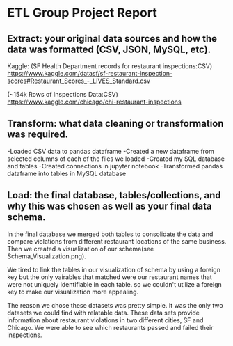 # ETL Group Project Report


## Extract: your original data sources and how the data was formatted (CSV, JSON, MySQL, etc).

Kaggle: 
(SF Health Department records for restaurant inspections:CSV)
https://www.kaggle.com/datasf/sf-restaurant-inspection-scores#Restaurant_Scores_-_LIVES_Standard.csv

(~154k Rows of Inspections Data:CSV)
https://www.kaggle.com/chicago/chi-restaurant-inspections

## Transform: what data cleaning or transformation was required.

-Loaded CSV data to pandas dataframe
-Created a new dataframe from selected columns of each of the files we loaded
-Created my SQL database and tables
-Created connections in jupyter notebook
-Transformed pandas dataframe into tables in MySQL database

## Load: the final database, tables/collections, and why this was chosen as well as your final data schema.

In the final database we merged both tables to consolidate the data and compare violations from different 
restaurant locations of the same business. Then we created a visualization of our schema(see Schema_Visualization.png). 

We tired to link the tables in our visualization of schema by using a foreign key but the only vairables that matched were our restaurant names that were not uniquely identifiable in each table. so we couldn't utilize a foreign key to make our visualization more appealing.

The reason we chose these datasets was pretty simple. It was the only two datasets we could find with relatable data. These data sets provide information about restaurant violations in two different cities, SF and Chicago. We were able to see which restaurants passed and failed their inspections.
